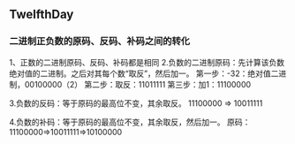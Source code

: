 ## TwelfthDay
### 二进制正负数的原码、反码、补码之间的转化
1、正数的二进制原码、反码、补码都是相同
2.负数的二进制原码：先计算该负数绝对值的二进制。之后对其每个数“取反”，然后加一。
第一步：-32：绝对值二进制，00100000（2）
第二步：取反：11011111
第三步：加1：11100000

3.负数的反码：等于原码的最高位不变，其余取反。
11100000 => 10011111

4.负数的补码：等于原码的最高位不变，其余取反，然后加一。
原码：11100000=>10011111=>10100000
